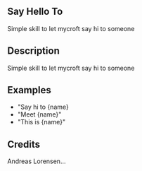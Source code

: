 ## Say Hello To
Simple skill to let mycroft say hi to someone

## Description
Simple skill to let mycroft say hi to someone

## Examples
 - "Say hi to {name}
 - "Meet {name}"
 - "This is {name}"


## Credits
Andreas Lorensen...


